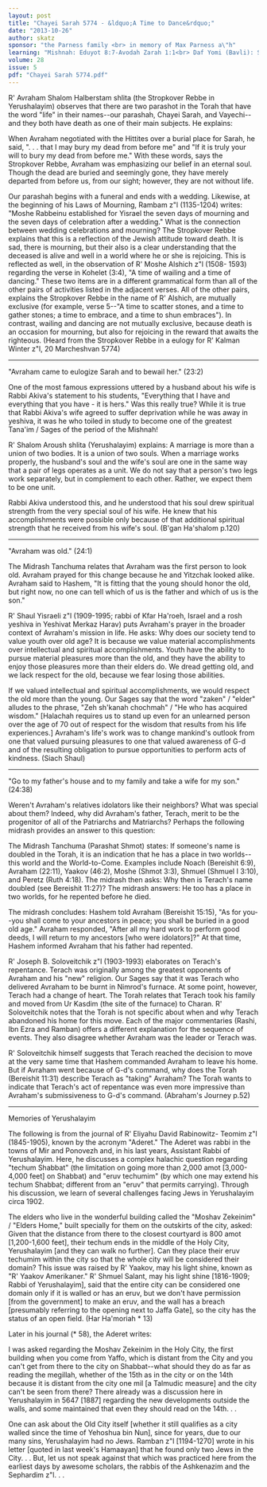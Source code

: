 ```yaml
---
layout: post
title: "Chayei Sarah 5774 - &ldquo;A Time to Dance&rdquo;"
date: "2013-10-26"
author: skatz
sponsor: "the Parness family <br> in memory of Max Parness a\"h"
learning: "Mishnah: Eduyot 8:7-Avodah Zarah 1:1<br> Daf Yomi (Bavli): Shekalim 8<br> Halachah: Mishnah Berurah 308:34-36"
volume: 28
issue: 5
pdf: "Chayei Sarah 5774.pdf"
---
```


 R' Avraham Shalom Halberstam shlita (the Stropkover Rebbe in Yerushalayim) observes that there are two parashot in the Torah that have the word "life" in their names--our parashah, Chayei Sarah, and Vayechi-- and they both have death as one of their main subjects. He explains:

 When Avraham negotiated with the Hittites over a burial place for Sarah, he said, ". . . that I may bury my dead from before me" and "If it is truly your will to bury my dead from before me." With these words, says the Stropkover Rebbe, Avraham was emphasizing our belief in an eternal soul. Though the dead are buried and seemingly gone, they have merely departed from before us, from our sight; however, they are not without life.

 Our parashah begins with a funeral and ends with a wedding. Likewise, at the beginning of his Laws of Mourning, Rambam z"l (1135-1204) writes: "Moshe Rabbeinu established for Yisrael the seven days of mourning and the seven days of celebration after a wedding." What is the connection between wedding celebrations and mourning? The Stropkover Rebbe explains that this is a reflection of the Jewish attitude toward death. It is sad, there is mourning, but their also is a clear understanding that the deceased is alive and well in a world where he or she is rejoicing. This is reflected as well, in the observation of R' Moshe Alshich z"l (1508- 1593) regarding the verse in Kohelet (3:4), "A time of wailing and a time of dancing." These two items are in a different grammatical form than all of the other pairs of activities listed in the adjacent verses. All of the other pairs, explains the Stropkover Rebbe in the name of R' Alshich, are mutually exclusive (for example, verse 5--"A time to scatter stones, and a time to gather stones; a time to embrace, and a time to shun embraces"). In contrast, wailing and dancing are not mutually exclusive, because death is an occasion for mourning, but also for rejoicing in the reward that awaits the righteous. (Heard from the Stropkover Rebbe in a eulogy for R' Kalman Winter z"l, 20 Marcheshvan 5774)

 ********

 "Avraham came to eulogize Sarah and to bewail her." (23:2)

 One of the most famous expressions uttered by a husband about his wife is Rabbi Akiva's statement to his students, "Everything that I have and everything that you have - it is hers." Was this really true? While it is true that Rabbi Akiva's wife agreed to suffer deprivation while he was away in yeshiva, it was he who toiled in study to become one of the greatest Tana'im / Sages of the period of the Mishnah!

 R' Shalom Aroush shlita (Yerushalayim) explains: A marriage is more than a union of two bodies. It is a union of two souls. When a marriage works properly, the husband's soul and the wife's soul are one in the same way that a pair of legs operates as a unit. We do not say that a person's two legs work separately, but in complement to each other. Rather, we expect them to be one unit.

 Rabbi Akiva understood this, and he understood that his soul drew spiritual strength from the very special soul of his wife. He knew that his accomplishments were possible only because of that additional spiritual strength that he received from his wife's soul. (B'gan Ha'shalom p.120)

 ********

 "Avraham was old." (24:1)

 The Midrash Tanchuma relates that Avraham was the first person to look old. Avraham prayed for this change because he and Yitzchak looked alike. Avraham said to Hashem, "It is fitting that the young should honor the old, but right now, no one can tell which of us is the father and which of us is the son."

 R' Shaul Yisraeli z"l (1909-1995; rabbi of Kfar Ha'roeh, Israel and a rosh yeshiva in Yeshivat Merkaz Harav) puts Avraham's prayer in the broader context of Avraham's mission in life. He asks: Why does our society tend to value youth over old age? It is because we value material accomplishments over intellectual and spiritual accomplishments. Youth have the ability to pursue material pleasures more than the old, and they have the ability to enjoy those pleasures more than their elders do. We dread getting old, and we lack respect for the old, because we fear losing those abilities.

 If we valued intellectual and spiritual accomplishments, we would respect the old more than the young. Our Sages say that the word "zaken" / "elder" alludes to the phrase, "Zeh sh'kanah chochmah" / "He who has acquired wisdom." \[Halachah requires us to stand up even for an unlearned person over the age of 70 out of respect for the wisdom that results from his life experiences.\] Avraham's life's work was to change mankind's outlook from one that valued pursuing pleasures to one that valued awareness of G-d and of the resulting obligation to pursue opportunities to perform acts of kindness. (Siach Shaul)

 ********

 "Go to my father's house and to my family and take a wife for my  son." (24:38)

 Weren't Avraham's relatives idolators like their neighbors? What was special about them? Indeed, why did Avraham's father, Terach, merit to be the progenitor of all of the Patriarchs and Matriarchs? Perhaps the following midrash provides an answer to this question:

 The Midrash Tanchuma (Parashat Shmot) states: If someone's name is doubled in the Torah, it is an indication that he has a place in two worlds--this world and the World-to-Come. Examples include Noach (Bereishit 6:9), Avraham (22:11), Yaakov (46:2), Moshe (Shmot 3:3), Shmuel (Shmuel I 3:10), and Peretz (Ruth 4:18). The midrash then asks: Why then is Terach's name doubled (see Bereishit 11:27)? The midrash answers: He too has a place in two worlds, for he repented before he died.

 The midrash concludes: Hashem told Avraham (Bereishit 15:15), "As for you--you shall come to your ancestors in peace; you shall be buried in a good old age." Avraham responded, "After all my hard work to perform good deeds, I will return to my ancestors \[who were idolators\]?" At that time, Hashem informed Avraham that his father had repented.

  R' Joseph B. Soloveitchik z"l (1903-1993) elaborates on Terach's repentance. Terach was originally among the greatest opponents of Avraham and his "new" religion. Our Sages say that it was Terach who delivered Avraham to be burnt in Nimrod's furnace. At some point, however, Terach had a change of heart. The Torah relates that Terach took his family and moved from Ur Kasdim (the site of the furnace) to Charan. R' Soloveitchik notes that the Torah is not specific about when and why Terach abandoned his home for this move. Each of the major commentaries (Rashi, Ibn Ezra and Ramban) offers a different explanation for the sequence of events. They also disagree whether Avraham was the leader or Terach was.

 R' Soloveitchik himself suggests that Terach reached the decision to move at the very same time that Hashem commanded Avraham to leave his home. But if Avraham went because of G-d's command, why does the Torah (Bereishit 11:31) describe Terach as "taking" Avraham? The Torah wants to indicate that Terach's act of repentance was even more impressive than Avraham's submissiveness to G-d's command. (Abraham's Journey p.52)

 ********

 Memories of Yerushalayim

 The following is from the journal of R' Eliyahu David Rabinowitz-  Teomim z"l (1845-1905), known by the acronym "Aderet." The  Aderet was rabbi in the towns of Mir and Ponovezh and, in his  last years, Assistant Rabbi of Yerushalayim. Here, he discusses  a complex halachic question regarding "techum Shabbat" (the  limitation on going more than 2,000 amot \[3,000-4,000 feet\] on  Shabbat) and "eruv techumim" (by which one may extend his techum  Shabbat; different from an "eruv" that permits carrying). Through  his discussion, we learn of several challenges facing Jews in  Yerushalayim circa 1902.

 The elders who live in the wonderful building called the "Moshav Zekeinim" / "Elders Home," built specially for them on the outskirts of the city, asked: Given that the distance from there to the closest courtyard is 800 amot \[1,200-1,600 feet\], their techum ends in the middle of the Holy City, Yerushalayim \[and they can walk no further\]. Can they place their eruv techumim within the city so that the whole city will be considered their domain? This issue was raised by R' Yaakov, may his light shine, known as "R' Yaakov Amerikaner." R' Shmuel Salant, may his light shine \[1816-1909; Rabbi of Yerushalayim\], said that the entire city can be considered one domain only if it is walled or has an eruv, but we don't have permission \[from the government\] to make an eruv, and the wall has a breach \[presumably referring to the opening next to Jaffa Gate\], so the city has the status of an open field. (Har Ha'moriah * 13)

 Later in his journal (* 58), the Aderet writes:

 I was asked regarding the Moshav Zekeinim in the Holy City, the first building when you come from Yaffo, which is distant from the City and you can't get from there to the city on Shabbat--what should they do as far as reading the megillah, whether of the 15th as in the city or on the 14th because it is distant from the city one mil \[a Talmudic measure\] and the city can't be seen from there? There already was a discussion here in Yerushalayim in 5647 \[1887\] regarding the new developments outside the walls, and some maintained that even they should read on the 14th. . .

 One can ask about the Old City itself \[whether it still qualifies as a city walled since the time of Yehoshua bin Nun\], since for years, due to our many sins, Yerushalayim had no Jews. Ramban z"l \[1194-1270\] wrote in his letter \[quoted in last week's Hamaayan\] that he found only two Jews in the City. . . But, let us not speak against that which was practiced here from the earliest days by awesome scholars, the rabbis of the Ashkenazim and the Sephardim z"l. . .

